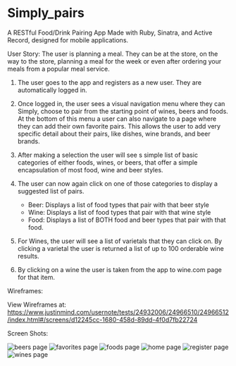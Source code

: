 # Simply_pairs

A RESTful Food/Drink Pairing App Made with Ruby, Sinatra, and Active Record, designed for mobile applications.


User Story:
The user is planning a meal.  They can be at the store, on the way to the store, planning a meal for the week or even after ordering your meals from a popular meal service.

1. The user goes to the app and registers as a new user.  They are automatically logged in.

2. Once logged in, the user sees a visual navigation menu where they can Simply, choose to pair from the starting point of wines, beers and foods. At the bottom of this menu a user can also navigate
to a page where they can add their own favorite pairs. This allows the user to add very specific detail about their pairs, like dishes, wine brands, and beer brands.

3. After making a selection the user will see s simple list of basic categories of either foods, wines, or beers, that offer a simple encapsulation of most food, wine and beer styles.

4. The user can now again click on one of those categories to display a suggested list of pairs.
	- Beer: Displays a list of food types that pair with that beer style
	- Wine: Displays a list of food types that pair with that wine style
	- Food: Displays a list of BOTH food and beer types that pair with that food.

5. For Wines, the user will see a list of varietals that they can click on.  By clicking a varietal
the user is returned a list of up to 100 orderable wine results.

6.  By clicking on a wine the user is taken from the app to wine.com page for that item. 	

Wireframes:

View Wireframes at:
https://www.justinmind.com/usernote/tests/24932006/24966510/24966512/index.html#/screens/d12245cc-1680-458d-89dd-4f0d7fb22724

Screen Shots:

![beers page](/beers-shot.jpg?raw=true "beers view")
![favorites page](/screenshots/favorites-shot.jpg?raw=true "favorites view")
![foods page](/screenshots/foods-shot.jpg?raw=true "foods view")
![home page](/screenshots/home-shot.jpg?raw=true "home view")
![register page](/screenshots/register-shot.jpg?raw=true "register view")
![wines page](/screenshots/wines-shot.jpg?raw=true "wines view")

   
